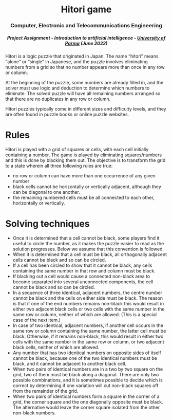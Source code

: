 <h1 align="center">
Hitori game</h1>
<h3 align="center"> Computer, Electronic and Telecommunications Engineering </h3>
<h5 align="center"> Project Assignment - Introduction to artificial intelligence  - <a href="https://www.unipr.it">University of Parma</a> (June 2022) </h5>

Hitori is a logic puzzle that originated in Japan. The name “hitori” means “alone” or “single” in Japanese, and the puzzle involves eliminating numbers from a grid so that no number appears more than once in any row or column.

At the beginning of the puzzle, some numbers are already filled in, and the solver must use logic and deduction to determine which numbers to eliminate. The solved puzzle will have all remaining numbers arranged so that there are no duplicates in any row or column.

Hitori puzzles typically come in different sizes and difficulty levels, and they are often found in puzzle books or online puzzle websites.

# Rules #
Hitori is played with a grid of squares or cells, with each cell initially containing a number. The game is played by eliminating squares/numbers and this is done by blacking them out. The objective is to transform the grid to a state wherein all three following rules are true:

* no row or column can have more than one occurrence of any given number
* black cells cannot be horizontally or vertically adjacent, although they can be diagonal to one another.
* the remaining numbered cells must be all connected to each other, horizontally or vertically.

# Solving techniques #
* Once it is determined that a cell cannot be black, some players find it useful to circle the number, as it makes the puzzle easier to read as the solution progresses. Below we assume that this convention is followed.
* When it is determined that a cell must be black, all orthogonally adjacent cells cannot be black and so can be circled.
* If a cell has been circled to show that it cannot be black, any cells containing the same number in that row and column must be black.
* If blacking out a cell would cause a connected non-black area to become separated into several unconnected components, the cell cannot be black and so can be circled.
* In a sequence of three identical, adjacent numbers, the centre number cannot be black and the cells on either side must be black. The reason is that if one of the end numbers remains non-black this would result in either two adjacent black cells or two cells with the same number in the same row or column, neither of which are allowed. (This is a special case of the next item.)
* In case of two identical, adjacent numbers, if another cell occurs in the same row or column containing the same number, the latter cell must be black. Otherwise, if it remains non-black, this would result in either two cells with the same number in the same row or column, or two adjacent black cells, neither of which are allowed.
* Any number that has two identical numbers on opposite sides of itself cannot be black, because one of the two identical numbers must be black, and it cannot be adjacent to another black cell.
* When two pairs of identical numbers are in a two by two square on the grid, two of them must be black along a diagonal. There are only two possible combinations, and it is sometimes possible to decide which is correct by determining if one variation will cut non-black squares off from the remainder of the grid.
* When two pairs of identical numbers form a square in the corner of a grid, the corner square and the one diagonally opposite must be black. The alternative would leave the corner square isolated from the other non-black numbers.
